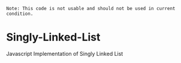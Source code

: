 ```
Note: This code is not usable and should not be used in current condition.
```
# Singly-Linked-List
Javascript Implementation of Singly Linked List
